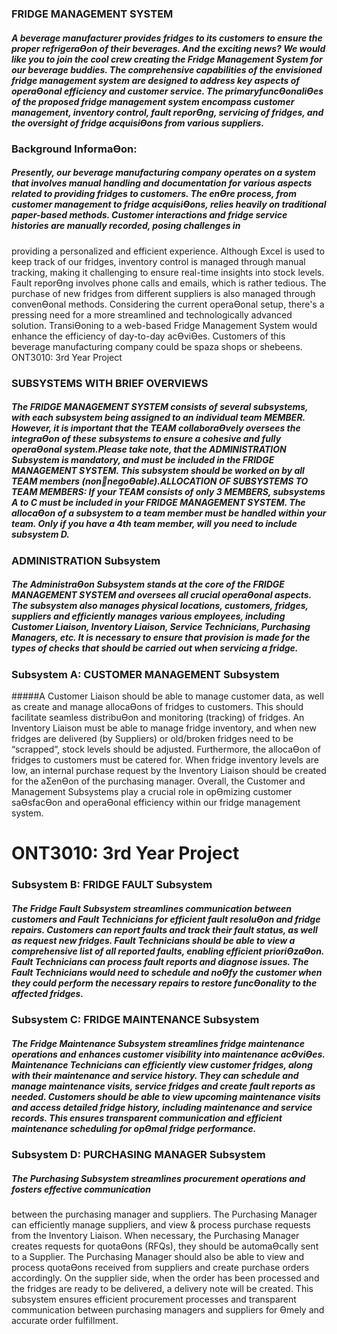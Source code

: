 ### FRIDGE MANAGEMENT SYSTEM 

##### A beverage manufacturer provides fridges to its customers to ensure the proper refrigeraƟon of their beverages. And the exciting news? We would like you to join the cool crew creating the Fridge Management System for our beverage buddies. The comprehensive capabilities of the envisioned fridge management system are designed to address key aspects of operaƟonal efficiency and customer service. The primaryfuncƟonaliƟes of the proposed fridge management system encompass customer management, inventory control, fault reporƟng, servicing of fridges, and the oversight of fridge acquisiƟons from various suppliers.

### Background InformaƟon:

##### Presently, our beverage manufacturing company operates on a system that involves manual handling and documentation for various aspects related to providing fridges to customers. The enƟre process, from customer management to fridge acquisiƟons, relies heavily on traditional paper-based methods. Customer interactions and fridge service histories are manually recorded, posing challenges in 
providing a personalized and efficient experience. Although Excel is used to keep track of our fridges, inventory control is managed through manual tracking, making it challenging to ensure real-time insights into stock levels. Fault reporƟng involves phone calls and emails, which is rather tedious. The purchase of new fridges from different suppliers is also managed through convenƟonal methods. Considering the current operaƟonal setup, there's a pressing need for a more streamlined and technologically advanced solution. TransiƟoning to a web-based Fridge Management System would enhance the efficiency of day-to-day acƟviƟes. Customers of this beverage manufacturing company could be spaza shops or shebeens. ONT3010: 3rd Year Project 



### SUBSYSTEMS WITH BRIEF OVERVIEWS 
##### The FRIDGE MANAGEMENT SYSTEM consists of several subsystems, with each subsystem being assigned to an individual team MEMBER. However, it is important that the TEAM collaboraƟvely oversees the integraƟon of these subsystems to ensure a cohesive and fully operaƟonal system.Please take note, that the ADMINISTRATION Subsystem is mandatory, and must be included in the FRIDGE MANAGEMENT SYSTEM. This subsystem should be worked on by all TEAM members (nonnegoƟable).ALLOCATION OF SUBSYSTEMS TO TEAM MEMBERS: If your TEAM consists of only 3 MEMBERS, subsystems A to C must be included in your FRIDGE MANAGEMENT SYSTEM. The allocaƟon of a subsystem to a team member must be handled within your team. Only if you have a 4th team member, will you need to include subsystem D. 


### ADMINISTRATION Subsystem
##### The AdministraƟon Subsystem stands at the core of the FRIDGE MANAGEMENT SYSTEM and oversees all crucial operaƟonal aspects. The subsystem also manages physical locations, customers, fridges, suppliers and efficiently manages various employees, including Customer Liaison, Inventory Liaison, Service Technicians, Purchasing Managers, etc. It is necessary to ensure that provision is made for the types of checks that should be carried out when servicing a fridge. 

### Subsystem A: CUSTOMER MANAGEMENT Subsystem 
#####A Customer Liaison should be able to manage customer data, as well as create and manage allocaƟons of fridges to customers. This should facilitate seamless distribuƟon and monitoring (tracking) of fridges. An Inventory Liaison must be able to manage fridge inventory, and when new fridges are delivered (by Suppliers) or old/broken fridges need to be “scrapped”, stock levels should be adjusted. Furthermore, the allocaƟon of fridges to customers must be catered for. When fridge inventory levels  are low, an internal purchase request by the Inventory Liaison should be created for the aƩenƟon of the purchasing manager. Overall, the Customer and Management Subsystems play a crucial role in  opƟmizing customer saƟsfacƟon and operaƟonal efficiency within our fridge management system.

# ONT3010: 3rd Year Project 
 
### Subsystem B: FRIDGE FAULT Subsystem 
##### The Fridge Fault Subsystem streamlines communication between customers and Fault Technicians for efficient fault resoluƟon and fridge repairs. Customers can report faults and track their fault status, as well as request new fridges. Fault Technicians should be able to view a comprehensive list of all reported faults, enabling efficient prioriƟzaƟon. Fault Technicians can process fault reports and  diagnose issues. The Fault Technicians would need to schedule and noƟfy the customer when they could perform the necessary repairs to restore funcƟonality to the affected fridges.


### Subsystem C: FRIDGE MAINTENANCE Subsystem 
##### The Fridge Maintenance Subsystem streamlines fridge maintenance operations and enhances customer visibility into maintenance acƟviƟes. Maintenance Technicians can efficiently view customer fridges, along with their maintenance and service history. They can schedule and manage maintenance visits, service fridges and create fault reports as needed. Customers should be able to view upcoming maintenance visits and access detailed fridge history, including maintenance and service records. This ensures transparent communication and efficient maintenance scheduling for opƟmal fridge performance.


### Subsystem D: PURCHASING MANAGER Subsystem 
##### The Purchasing Subsystem streamlines procurement operations and fosters effective communication 
between the purchasing manager and suppliers. The Purchasing Manager can efficiently manage 
suppliers, and view & process purchase requests from the Inventory Liaison. When necessary, the Purchasing Manager creates requests for quotaƟons (RFQs), they should be automaƟcally sent to a Supplier. The Purchasing Manager should also be able to view and process quotaƟons received from 
suppliers and create purchase orders accordingly. On the supplier side, when the order has been 
processed and the fridges are ready to be delivered, a delivery note will be created. This subsystem ensures efficient procurement processes and transparent communication between purchasing  managers and suppliers for Ɵmely and accurate order fulfillment.
